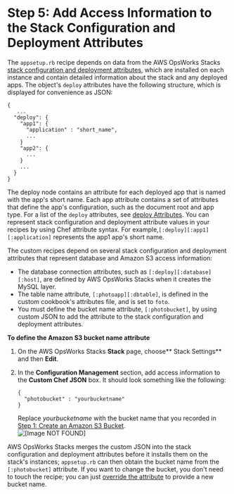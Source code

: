 # Step 5: Add Access Information to the Stack Configuration and Deployment Attributes<a name="using-s3-json"></a>

The `appsetup.rb` recipe depends on data from the AWS OpsWorks Stacks [stack configuration and deployment attributes](workingcookbook-json.md), which are installed on each instance and contain detailed information about the stack and any deployed apps\. The object's `deploy` attributes have the following structure, which is displayed for convenience as JSON:

```
{
   ...
  "deploy": {
    "app1": {
      "application" : "short_name",
      ...
    }
    "app2": {
      ...
    }
    ...
  }
}
```

The deploy node contains an attribute for each deployed app that is named with the app's short name\. Each app attribute contains a set of attributes that define the app's configuration, such as the document root and app type\. For a list of the `deploy` attributes, see [deploy Attributes](attributes-json-deploy.md)\. You can represent stack configuration and deployment attribute values in your recipes by using Chef attribute syntax\. For example,`[:deploy][:app1][:application]` represents the app1 app's short name\. 

The custom recipes depend on several stack configuration and deployment attributes that represent database and Amazon S3 access information:
+ The database connection attributes, such as `[:deploy][:database][:host]`, are defined by AWS OpsWorks Stacks when it creates the MySQL layer\.
+ The table name attribute, `[:photoapp][:dbtable]`, is defined in the custom cookbook's attributes file, and is set to `foto`\.
+ You must define the bucket name attribute, `[:photobucket]`, by using custom JSON to add the attribute to the stack configuration and deployment attributes\.

**To define the Amazon S3 bucket name attribute**

1. On the AWS OpsWorks Stacks **Stack** page, choose** Stack Settings** and then **Edit**\.

1. In the **Configuration Management** section, add access information to the **Custom Chef JSON** box\. It should look something like the following:

   ```
   {
     "photobucket" : "yourbucketname"
   }
   ```

   Replace *yourbucketname* with the bucket name that you recorded in [Step 1: Create an Amazon S3 Bucket](using-s3-bucket.md)\.  
![\[Image NOT FOUND\]](http://docs.aws.amazon.com/opsworks/latest/userguide/images/photoapp_walkthrough_json.png)

AWS OpsWorks Stacks merges the custom JSON into the stack configuration and deployment attributes before it installs them on the stack's instances; `appsetup.rb` can then obtain the bucket name from the `[:photobucket]` attribute\. If you want to change the bucket, you don't need to touch the recipe; you can just [override the attribute](workingcookbook-attributes.md) to provide a new bucket name\.